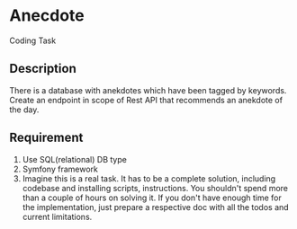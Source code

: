 # Anecdote
Coding Task
## Description
There is a database with anekdotes which have been tagged by keywords.
Create an endpoint in scope of Rest API that recommends an anekdote of the day.
## Requirement
1. Use SQL(relational) DB type
2. Symfony framework
3. Imagine this is a real task. It has to be a complete solution, including codebase and installing scripts, instructions. You shouldn't spend more than a couple of hours on solving it. If you don't have enough time for the implementation, just prepare a respective doc with all the todos and current limitations. 
